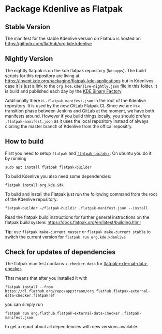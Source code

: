 # Package Kdenlive as Flatpak

## Stable Version
The manifest for the stable Kdenlive version on Flathub is hosted on https://github.com/flathub/org.kde.kdenlive

## Nightly Version
The nightly flatpak is on the kde flatpak repository (`kdeapps`). The build scripts for this repository are living at https://invent.kde.org/packaging/flatpak-kde-applications but in Kdenlives case it is just a link to the `org.kde.kdenlive-nightly.json` file in this folder. It is build and published each day by the [KDE Binary Factory](https://binary-factory.kde.org/job/Kdenlive_x86_64_flatpak/)

Additionally there is `.flatpak-manifest.json` in the root of the Kdenlive repository. It is used by the new GitLab Flatpak CI. Since we are in a transition phase between Jenkins and GitLab at the moment, we have both manifests around. However if you build things locally, you should prefere `.flatpak-manifest.json` as it uses the local repository instead of always cloning the master branch of Kdenlive from the offical repositry.

## How to build

First you need to setup `flatpak` and [`flatpak-builder`](https://docs.flatpak.org/en/latest/flatpak-builder.html). On ubuntu you do it by running
```
sudo apt install flatpak flatpak-builder
```

To build Kdenlive you also need some dependencies:
```
flatpak install org.kde.Sdk
```

To build and install the Flatpak just run the following command from the root of the Kdenlive repository:

```
flatpak-builder ~/flatpak-buildir .flatpak-manifest.json --install
```

Read the flatpak build instructions for further general instructions on the flatpak build system: https://docs.flatpak.org/en/latest/building.html

Tip: use `flatpak make-current master` or `flatpak make-current stable` to switch the current version for `flatpak run org.kde.kdenlive`

## Check for updates of dependencies

The flatpak manifest contains `x-checker-data` for [flatpak-external-data-checker](https://github.com/flathub/flatpak-external-data-checker).

That means that after you installed it with

```
flatpak install --from https://dl.flathub.org/repo/appstream/org.flathub.flatpak-external-data-checker.flatpakref
```

you can simply run

```
flatpak run org.flathub.flatpak-external-data-checker .flatpak-manifest.json
```

to get a report about all dependencies with new versions available.
